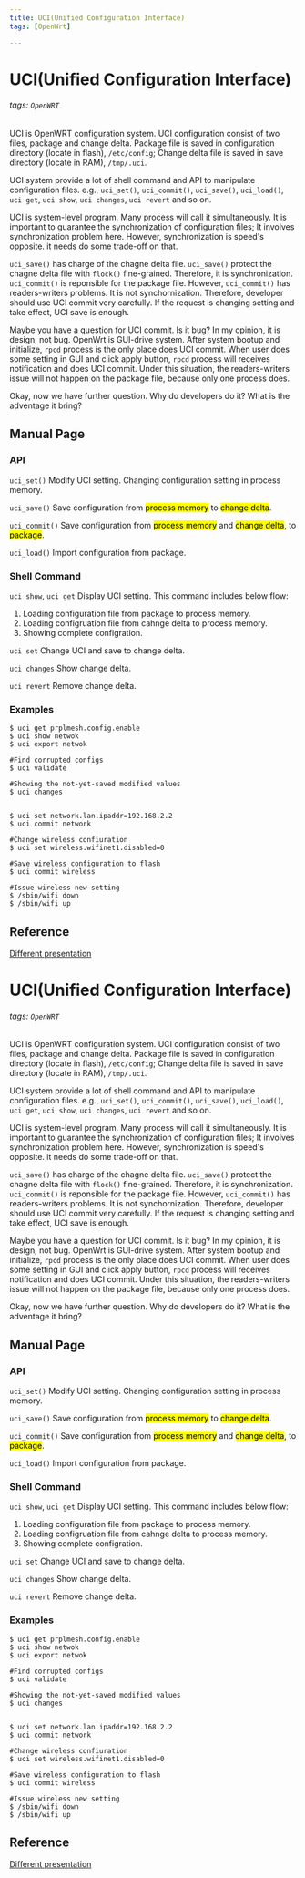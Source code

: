 ```yaml
---
title: UCI(Unified Configuration Interface)
tags: [OpenWrt]

---
```


# UCI(Unified Configuration Interface)
###### tags: `OpenWRT`
UCI is OpenWRT configuration system. UCI configuration consist of two files, package and change delta.
Package file is saved in configuration directory (locate in flash), `/etc/config`;
Change delta file is saved in save directory (locate in RAM), `/tmp/.uci`.

UCI system provide a lot of shell command and API to manipulate configuration files. e.g., `uci_set()`, `uci_commit()`, `uci_save()`, `uci_load()`, `uci get`, `uci show`, `uci changes`, `uci revert` and so on.

UCI is system-level program. Many process will call it simultaneously. It is important to guarantee the synchronization of configuration files; It involves synchronization problem here. However, synchronization is speed's opposite. it needs do some trade-off on that.

`uci_save()` has charge of the chagne delta file. `uci_save()` protect the chagne delta file with `flock()` fine-grained. Therefore, it is synchronization. `uci_commit()` is reponsible for the package file. However, `uci_commit()` has readers-writers problems. It is not synchornization. Therefore, developer should use UCI commit very carefully. If the request is changing setting and take effect, UCI save is enough.

Maybe you have a question for UCI commit. Is it bug? In my opinion, it is design, not bug. OpenWrt is GUI-drive system. After system bootup and initialize, `rpcd` process is the only place does UCI commit. When user does some setting in GUI and click apply button, `rpcd` process will receives notification and does UCI commit. Under this situation, the readers-writers issue will not happen on the package file, because only one process does.

Okay, now we have further question. Why do developers do it? What is the adventage it bring?

## Manual Page
### API
`uci_set()`
Modify UCI setting. Changing configuration setting in process memory.

`uci_save()`
Save configuration from <mark>process memory</mark> to <mark>change delta</mark>.

`uci_commit()`
Save configuration from <mark>process memory</mark> and <mark>change delta</mark>, to <mark>package</mark>.

`uci_load()`
Import configuration from package.

### Shell Command
`uci show`, `uci get`
Display UCI setting. This command includes below flow:
1. Loading configuration file from package to process memory.
2. Loading configruation file from cahnge delta to process memory.
3. Showing complete configration.

`uci set`
Change UCI and save to change delta.

`uci changes`
Show change delta.

`uci revert`
Remove change delta.

### Examples
```
$ uci get prplmesh.config.enable
$ uci show netwok
$ uci export netwok

#Find corrupted configs
$ uci validate

#Showing the not-yet-saved modified values
$ uci changes


$ uci set network.lan.ipaddr=192.168.2.2
$ uci commit network

#Change wireless confiuration
$ uci set wireless.wifinet1.disabled=0

#Save wireless configuration to flash
$ uci commit wireless

#Issue wireless new setting
$ /sbin/wifi down
$ /sbin/wifi up
```


## Reference
[Different presentation](https://openwrt.org/docs/guide-user/base-system/uci#different_presentation)
# UCI(Unified Configuration Interface)
###### tags: `OpenWRT`
UCI is OpenWRT configuration system. UCI configuration consist of two files, package and change delta.
Package file is saved in configuration directory (locate in flash), `/etc/config`;
Change delta file is saved in save directory (locate in RAM), `/tmp/.uci`.

UCI system provide a lot of shell command and API to manipulate configuration files. e.g., `uci_set()`, `uci_commit()`, `uci_save()`, `uci_load()`, `uci get`, `uci show`, `uci changes`, `uci revert` and so on.

UCI is system-level program. Many process will call it simultaneously. It is important to guarantee the synchronization of configuration files; It involves synchronization problem here. However, synchronization is speed's opposite. it needs do some trade-off on that.

`uci_save()` has charge of the chagne delta file. `uci_save()` protect the chagne delta file with `flock()` fine-grained. Therefore, it is synchronization. `uci_commit()` is reponsible for the package file. However, `uci_commit()` has readers-writers problems. It is not synchornization. Therefore, developer should use UCI commit very carefully. If the request is changing setting and take effect, UCI save is enough.

Maybe you have a question for UCI commit. Is it bug? In my opinion, it is design, not bug. OpenWrt is GUI-drive system. After system bootup and initialize, `rpcd` process is the only place does UCI commit. When user does some setting in GUI and click apply button, `rpcd` process will receives notification and does UCI commit. Under this situation, the readers-writers issue will not happen on the package file, because only one process does.

Okay, now we have further question. Why do developers do it? What is the adventage it bring?

## Manual Page
### API
`uci_set()`
Modify UCI setting. Changing configuration setting in process memory.

`uci_save()`
Save configuration from <mark>process memory</mark> to <mark>change delta</mark>.

`uci_commit()`
Save configuration from <mark>process memory</mark> and <mark>change delta</mark>, to <mark>package</mark>.

`uci_load()`
Import configuration from package.

### Shell Command
`uci show`, `uci get`
Display UCI setting. This command includes below flow:
1. Loading configuration file from package to process memory.
2. Loading configruation file from cahnge delta to process memory.
3. Showing complete configration.

`uci set`
Change UCI and save to change delta.

`uci changes`
Show change delta.

`uci revert`
Remove change delta.

### Examples
```
$ uci get prplmesh.config.enable
$ uci show netwok
$ uci export netwok

#Find corrupted configs
$ uci validate

#Showing the not-yet-saved modified values
$ uci changes


$ uci set network.lan.ipaddr=192.168.2.2
$ uci commit network

#Change wireless confiuration
$ uci set wireless.wifinet1.disabled=0

#Save wireless configuration to flash
$ uci commit wireless

#Issue wireless new setting
$ /sbin/wifi down
$ /sbin/wifi up
```


## Reference
[Different presentation](https://openwrt.org/docs/guide-user/base-system/uci#different_presentation)
